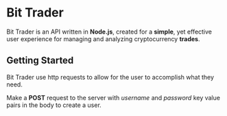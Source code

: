 # Bit Trader

Bit Trader is an API written in **Node.js**, created for a **simple**, yet effective user experience for managing and analyzing cryptocurrency **trades**.

## Getting Started

Bit Trader use http requests to allow for the user to accomplish what they need.

Make a **POST** request to the server with *username* and *password* key value pairs in the body to create a user.
